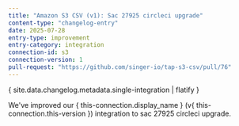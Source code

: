 ```yaml
---
title: "Amazon S3 CSV (v1): Sac 27925 circleci upgrade"
content-type: "changelog-entry"
date: 2025-07-28
entry-type: improvement
entry-category: integration
connection-id: s3
connection-version: 1
pull-request: "https://github.com/singer-io/tap-s3-csv/pull/76"
---
```

{ site.data.changelog.metadata.single-integration | flatify }

We've improved our { this-connection.display_name } (v{ this-connection.this-version }) integration to sac 27925 circleci upgrade.